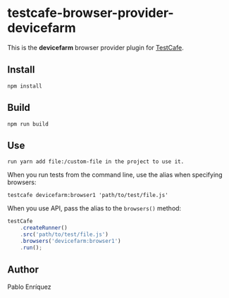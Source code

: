 # testcafe-browser-provider-devicefarm

This is the **devicefarm** browser provider plugin for [TestCafe](http://devexpress.github.io/testcafe).

## Install

```
npm install
```
## Build

```
npm run build
```

## Use

```
run yarn add file:/custom-file in the project to use it.
```

When you run tests from the command line, use the alias when specifying browsers:

```
testcafe devicefarm:browser1 'path/to/test/file.js'
```


When you use API, pass the alias to the `browsers()` method:

```js
testCafe
    .createRunner()
    .src('path/to/test/file.js')
    .browsers('devicefarm:browser1')
    .run();
```

## Author
Pablo Enríquez
 
